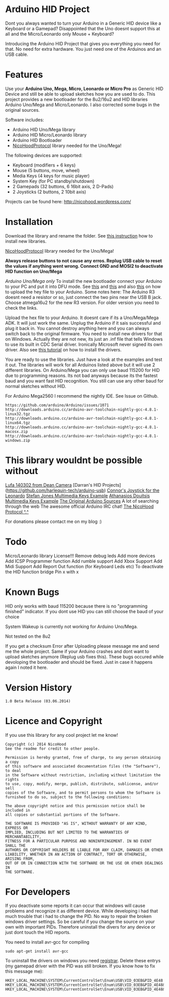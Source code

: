Arduino HID Project
===================
Dont you always wanted to turn your Arduino in a Generic HID device like a Keyboard or a Gamepad?
Disappointed that the Uno doesnt support this at all and the Micro/Leonardo only Mouse + Keyboard?

Introducing the Arduino HID Project that gives you everything you need for that.
No need for extra hardware. You just need one of the Arduinos and an USB cable.

Features
========
Use your **Arduino Uno, Mega, Micro, Leonardo or Micro Pro** as Generic HID Device and still be able to upload sketches how you are used to do.
This project provides a new bootloader for the 8u2/16u2 and HID libraries Arduino Uno/Mega and Micro/Leonardo.
I also corrected some bugs in the original sources.

Software includes:

* Arduino HID Uno/Mega library
* Arduino HID Micro/Leonardo library
* Arduino HID Bootloader
* [NicoHoodProtocol](https://github.com/NicoHood/NicoHoodProtocol) library needed for the Uno/Mega!

The following devices are supported:

* Keyboard (modifiers + 6 keys)
* Mouse (5 buttons, move, wheel)
* Media Keys (4 keys for music player)
* System Key (for PC standby/shutdown)
* 2 Gamepads (32 buttons, 6 16bit axis, 2 D-Pads)
* 2 Joysticks (2 buttons, 2 10bit axis)

Projects can be found here:
http://nicohood.wordpress.com/

Installation
============
Download the library and rename the folder. See [this instruction](http://arduino.cc/en/Guide/Libraries) how to install new libraries.

[NicoHoodProtocol](https://github.com/NicoHood/NicoHoodProtocol) library needed for the Uno/Mega!

**Always release buttons to not cause any erros. Replug USB cable to reset the values if anything went wrong.
Connect GND and MOSI2 to deactivate HID function on Uno/Mega**

*Arduino Uno/Mega only*
To install the new bootloader connect your Arduino to your PC and put it into DFU mode.
See [this](http://arduino.cc/en/Hacking/DFUProgramming8U2) and [this](http://forum.arduino.cc/index.php?topic=111.0)
and also [this](http://andrewmemory.wordpress.com/2011/04/14/upgrading-the-arduino-uno-8u2-using-flip/) on how to upload
the hey file to your Arduino. Some notes here: The Arduino R3 doesnt need a resistor or so, just connect the two pins near
the USB B jack. Choose atmega16u2 for the new R3 version. For older version you need to check the links.

Upload the hex file to your Arduino. It doesnt care if its a Uno/Mega/Mega ADK. It will just work the same.
Unplug the Arduino if it sais successful and plug it back in. You cannot destroy anything here and you can always
switch back to the original firmware.
You need to install new drivers for that on Windows. Actually they are not new, its just an .inf file that tells
Windows to use its built in CDC Serial driver. Ironically Microsoft never signed its own driver.
Also see [this tutorial](http://arduino.cc/en/guide/windows) on how to install the drivers.

You are ready to use the libraries. Just have a look at the examples and test it out.
The libraries will work for all Arduinos listed above but it will use 2 different libraries.
On Arduino/Mega you can only use baud 115200 for HID due to programming reasons. Its not bad anyways
because its the fastest baud and you want fast HID recognition. You still can use any other baud for
normal sketches without HID.

For Arduino Mega2560 I recommend the nightly IDE. See Issue on Github.
```
https://github.com/arduino/Arduino/issues/1071
http://downloads.arduino.cc/arduino-avr-toolchain-nightly-gcc-4.8.1-linux32.tgz
http://downloads.arduino.cc/arduino-avr-toolchain-nightly-gcc-4.8.1-linux64.tgz
http://downloads.arduino.cc/arduino-avr-toolchain-nightly-gcc-4.8.1-macosx.zip
http://downloads.arduino.cc/arduino-avr-toolchain-nightly-gcc-4.8.1-windows.zip
```

This library wouldnt be possible without
========================================

[Lufa 140302 from Dean Camera](http://www.fourwalledcubicle.com/LUFA.php)
[Darran's HID Projects] (https://github.com/harlequin-tech/arduino-usb)
[Connor's Joystick for the Leonardo](http://www.imaginaryindustries.com/blog/?p=80)
[Stefan Jones Multimedia Keys Example](http://stefanjones.ca/blog/arduino-leonardo-remote-multimedia-keys/)
[Athanasios Douitsis Multimedia Keys Example](https://github.com/aduitsis/ardumultimedia)
[The Original Arduino Sources](https://github.com/arduino/Arduino/tree/master/hardware/arduino/firmwares/atmegaxxu2/arduino-usbserial)
A lot of searching through the web
The awesome official Arduino IRC chat!
[The NicoHood Protocol ^.^](https://github.com/NicoHood/NicoHoodProtocol)

For donations please contact me on my blog :)

Todo
====
Micro/Leonardo library
License!!!
Remove debug leds
Add more devices
Add ICSP Programmer function
Add rumble support
Add Xbox Support
Add Midi Support
Add Report Out function (for Keyboard Leds etc)
To deactivate the HID function bridge Pin x with x

Known Bugs
==========
HID only works with baud 115200 because there is no "programming finished" indicator. If you dont use HID you can still choose the baud of your choice

System Wakeup is currently not working for Arduino Uno/Mega.

Not tested on the 8u2

If you get a checksum Error after Uploading please message me and send me the whole project.
Same if your Arduino crashes and dont want to upload sketches anymore (Replug usb fixes this).
These bugs occured while devoloping the bootloader and should be fixed. Just in case it happens again I noted it here.

Version History
===============
```
1.0 Beta Release (03.06.2014)
```

Licence and Copyright
=====================
If you use this library for any cool project let me know!

```
Copyright (c) 2014 NicoHood
See the readme for credit to other people.

Permission is hereby granted, free of charge, to any person obtaining a copy
of this software and associated documentation files (the "Software"), to deal
in the Software without restriction, including without limitation the rights
to use, copy, modify, merge, publish, distribute, sublicense, and/or sell
copies of the Software, and to permit persons to whom the Software is
furnished to do so, subject to the following conditions:

The above copyright notice and this permission notice shall be included in
all copies or substantial portions of the Software.

THE SOFTWARE IS PROVIDED "AS IS", WITHOUT WARRANTY OF ANY KIND, EXPRESS OR
IMPLIED, INCLUDING BUT NOT LIMITED TO THE WARRANTIES OF MERCHANTABILITY,
FITNESS FOR A PARTICULAR PURPOSE AND NONINFRINGEMENT. IN NO EVENT SHALL THE
AUTHORS OR COPYRIGHT HOLDERS BE LIABLE FOR ANY CLAIM, DAMAGES OR OTHER
LIABILITY, WHETHER IN AN ACTION OF CONTRACT, TORT OR OTHERWISE, ARISING FROM,
OUT OF OR IN CONNECTION WITH THE SOFTWARE OR THE USE OR OTHER DEALINGS IN
THE SOFTWARE.
```

For Developers
==============
If you deactivate some reports it can occur that windows will cause problems and recognize it as different device.
While developing i had that much trouble that i had to change the PID. No way to repair the broken windows driver settings.
So be careful if you change the source on your own with important PIDs.
Therefore uninstall the divers for any device or just dont touch the HID reports.

You need to install avr-gcc for compiling
```
sudo apt-get install avr-gcc
```

To uninstall the drivers on windows you need [registrar](http://www.resplendence.com/registrar).
Delete these entrys (my gamepad driver with the PID was still broken. If you know how to fix this message me):
```
HKEY_LOCAL_MACHINE\SYSTEM\CurrentControlSet\Enum\USB\VID_03EB&PID_4E48
HKEY_LOCAL_MACHINE\SYSTEM\CurrentControlSet\Enum\USB\VID_03EB&PID_4E48&MI_00
HKEY_LOCAL_MACHINE\SYSTEM\CurrentControlSet\Enum\USB\VID_03EB&PID_4E48&MI_02
```

